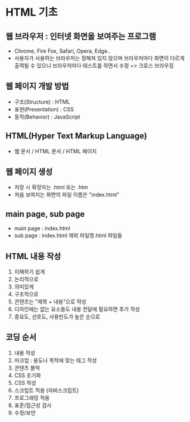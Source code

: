 # HTML 기초

## 웹 브라우저 : 인터넷 화면을 보여주는 프로그램

- Chrome, Fire Fox, Safari, Opera, Edge..
- 사용자가 사용하는 브라우저는 정해져 있지 않으며 브라우저마다 화면이 다르게    
  출력될 수 있으니 브라우저마다 테스트를 하면서 수정
  => 크로스 브라우징

## 웹 페이지 개발 방법

- 구조(Structure) : HTML
- 표현(Presentation) : CSS
- 동작(Behavior) : JavaScript

## HTML(Hyper Text Markup Language)

- 웹 문서 / HTML 문서 / HTML 페이지

## 웹 페이지 생성
- 저장 시 확장자는 .html 또는 .htm
- 처음 보여지는 화면의 파일 이름은 "index.html"

## main page, sub page

- main page : index.html
- sub page : index.html 제외 파일명.html 파일들

## HTML 내용 작성

1. 이해하기 쉽게
2. 논리적으로
3. 의미있게
4. 구조적으로
5. 콘텐츠는 "제목 + 내용"으로 작성
6. 디자인에는 없는 요소들도 내용 전달에 필요하면 추가 작성
7. 중요도, 선호도, 사용빈도가 높은 순으로

## 코딩 순서

1. 내용 작성
2. 마크업 : 용도나 목적에 맞는 태그 작성
3. 콘텐츠 블럭
4. CSS 초기화
5. CSS 작성
6. 스크립트 적용 (자바스크립트)
7. 프로그래밍 적용
8. 표준/접근성 검사
9. 수정/보안
